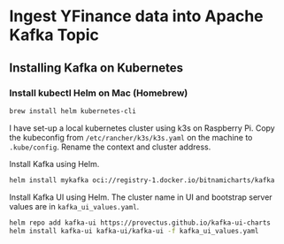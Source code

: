 # Ingest YFinance data into Apache Kafka Topic
## Installing Kafka on Kubernetes
### Install kubectl Helm on Mac (Homebrew)
```bash
brew install helm kubernetes-cli
```
I have set-up a local kubernetes cluster using k3s on Raspberry Pi.
Copy the kubeconfig from `/etc/rancher/k3s/k3s.yaml` on the machine to `.kube/config`.
Rename the context and cluster address.

Install Kafka using Helm.
```bash
helm install mykafka oci://registry-1.docker.io/bitnamicharts/kafka
```
Install Kafka UI using Helm. The cluster name in UI and bootstrap server values are in `kafka_ui_values.yaml`.
```bash
helm repo add kafka-ui https://provectus.github.io/kafka-ui-charts
helm install kafka-ui kafka-ui/kafka-ui -f kafka_ui_values.yaml
```
